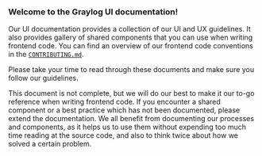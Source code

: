 ### Welcome to the Graylog UI documentation!

Our UI documentation provides a collection of our UI and UX guidelines. It also provides gallery of shared components
that you can use when writing frontend code. You can find an overview of our frontend code conventions in the [`CONTRIBUTING.md`](https://github.com/Graylog2/graylog2-server/blob/master/graylog2-web-interface/CONTRIBUTING.md).

Please take your time to read through these documents and make sure you follow our guidelines.

This document is not complete, but we will do our best to make it our to-go reference when writing frontend code.
If you encounter a shared component or a best practice which has not been documented, please extend the documentation.
We all benefit from documenting our processes and components, as it helps us to use them without expending too much time
reading at the source code, and also to think twice about how we solved a certain problem.
